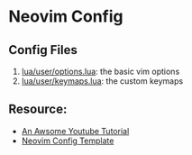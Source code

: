 # Neovim Config

## Config Files

1. [lua/user/options.lua](./lua/user/options.lua): the basic vim options
2. [lua/user/keymaps.lua](./lua/user/keymaps.lua): the custom keymaps

## Resource:

- [An Awsome Youtube Tutorial](https://www.youtube.com/watch?v=hY5-Q6NxQgY)
- [Neovim Config Template](https://github.com/LunarVim/Neovim-from-scratch)

